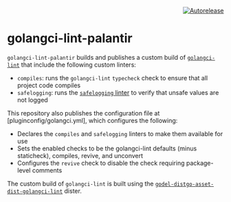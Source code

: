 <p align="right">
<a href="https://autorelease.general.dmz.palantir.tech/palantir/golangci-lint-palantir"><img src="https://img.shields.io/badge/Perform%20an-Autorelease-success.svg" alt="Autorelease"></a>
</p>

# golangci-lint-palantir
`golangci-lint-palantir` builds and publishes a custom build of [`golangci-lint`](https://github.com/golangci/golangci-lint)
that include the following custom linters:

* `compiles`: runs the `golangci-lint` `typecheck` check to ensure that all project code compiles
* `safelogging`: runs the [`safelogging` linter](https://github.com/palantir/safe-logging-go) to verify that unsafe values are not logged

This repository also publishes the configuration file at [pluginconfig/golangci.yml], which configures the following:

* Declares the `compiles` and `safelogging` linters to make them available for use
* Sets the enabled checks to be the golangci-lint defaults (minus staticheck), compiles, revive, and unconvert
* Configures the `revive` check to disable the check requiring package-level comments

The custom build of `golangci-lint` is built using the [`godel-distgo-asset-dist-golangci-lint`](https://github.com/palantir/godel-distgo-asset-dist-golangci-lint)
dister.

